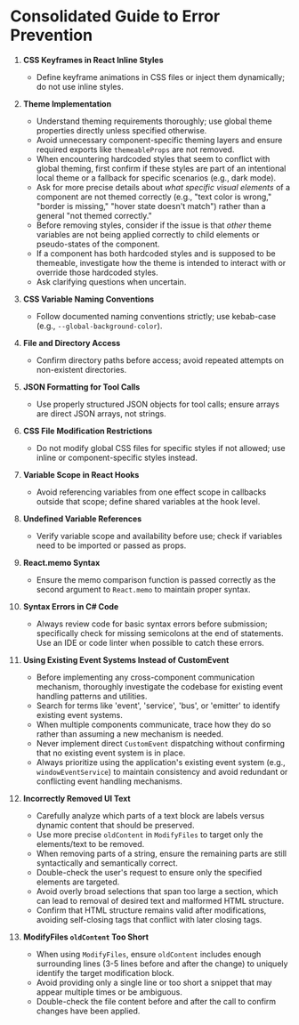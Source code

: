 # Consolidated Guide to Error Prevention

1. **CSS Keyframes in React Inline Styles**  
   - Define keyframe animations in CSS files or inject them dynamically; do not use inline styles.

2. **Theme Implementation**  
   - Understand theming requirements thoroughly; use global theme properties directly unless specified otherwise.  
   - Avoid unnecessary component-specific theming layers and ensure required exports like `themeableProps` are not removed.  
   - When encountering hardcoded styles that seem to conflict with global theming, first confirm if these styles are part of an intentional local theme or a fallback for specific scenarios (e.g., dark mode).  
   - Ask for more precise details about *what specific visual elements* of a component are not themed correctly (e.g., "text color is wrong," "border is missing," "hover state doesn't match") rather than a general "not themed correctly."  
   - Before removing styles, consider if the issue is that *other* theme variables are not being applied correctly to child elements or pseudo-states of the component.  
   - If a component has both hardcoded styles and is supposed to be themeable, investigate how the theme is intended to interact with or override those hardcoded styles.  
   - Ask clarifying questions when uncertain.

3. **CSS Variable Naming Conventions**  
   - Follow documented naming conventions strictly; use kebab-case (e.g., `--global-background-color`).

4. **File and Directory Access**  
   - Confirm directory paths before access; avoid repeated attempts on non-existent directories.

5. **JSON Formatting for Tool Calls**  
   - Use properly structured JSON objects for tool calls; ensure arrays are direct JSON arrays, not strings.

6. **CSS File Modification Restrictions**  
   - Do not modify global CSS files for specific styles if not allowed; use inline or component-specific styles instead.

7. **Variable Scope in React Hooks**  
   - Avoid referencing variables from one effect scope in callbacks outside that scope; define shared variables at the hook level.

8. **Undefined Variable References**  
   - Verify variable scope and availability before use; check if variables need to be imported or passed as props.

9. **React.memo Syntax**  
   - Ensure the memo comparison function is passed correctly as the second argument to `React.memo` to maintain proper syntax.

10. **Syntax Errors in C# Code**  
    - Always review code for basic syntax errors before submission; specifically check for missing semicolons at the end of statements. Use an IDE or code linter when possible to catch these errors.

11. **Using Existing Event Systems Instead of CustomEvent**  
    - Before implementing any cross-component communication mechanism, thoroughly investigate the codebase for existing event handling patterns and utilities.  
    - Search for terms like 'event', 'service', 'bus', or 'emitter' to identify existing event systems.  
    - When multiple components communicate, trace how they do so rather than assuming a new mechanism is needed.  
    - Never implement direct `CustomEvent` dispatching without confirming that no existing event system is in place.  
    - Always prioritize using the application's existing event system (e.g., `windowEventService`) to maintain consistency and avoid redundant or conflicting event handling mechanisms.

12. **Incorrectly Removed UI Text**  
    - Carefully analyze which parts of a text block are labels versus dynamic content that should be preserved.  
    - Use more precise `oldContent` in `ModifyFiles` to target only the elements/text to be removed.  
    - When removing parts of a string, ensure the remaining parts are still syntactically and semantically correct.  
    - Double-check the user's request to ensure only the specified elements are targeted.  
    - Avoid overly broad selections that span too large a section, which can lead to removal of desired text and malformed HTML structure.  
    - Confirm that HTML structure remains valid after modifications, avoiding self-closing tags that conflict with later closing tags.

13. **ModifyFiles `oldContent` Too Short**  
    - When using `ModifyFiles`, ensure `oldContent` includes enough surrounding lines (3-5 lines before and after the change) to uniquely identify the target modification block.  
    - Avoid providing only a single line or too short a snippet that may appear multiple times or be ambiguous.  
    - Double-check the file content before and after the call to confirm changes have been applied.